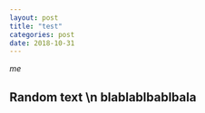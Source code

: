 ```yaml
---
layout: post
title: "test"
categories: post
date: 2018-10-31
---
```


*me*

## Random text \n blablablbablbala